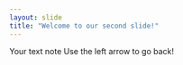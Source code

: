 ```yaml
---
layout: slide
title: "Welcome to our second slide!"
---
```

Your text note
Use the left arrow to go back!
